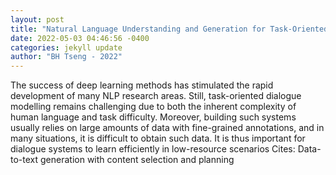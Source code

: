 ```yaml
--- 
layout: post 
title: "Natural Language Understanding and Generation for Task-Oriented Dialogue" 
date: 2022-05-03 04:46:56 -0400 
categories: jekyll update 
author: "BH Tseng - 2022" 
--- 
```

The success of deep learning methods has stimulated the rapid development of many NLP research areas. Still, task-oriented dialogue modelling remains challenging due to both the inherent complexity of human language and task difficulty. Moreover, building such systems usually relies on large amounts of data with fine-grained annotations, and in many situations, it is difficult to obtain such data. It is thus important for dialogue systems to learn efficiently in low-resource scenarios Cites: Data-to-text generation with content selection and planning